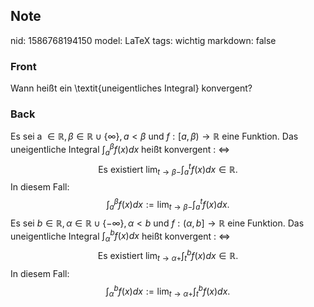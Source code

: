 ## Note
nid: 1586768194150
model: LaTeX
tags: wichtig
markdown: false

### Front
Wann heißt ein \textit{uneigentliches Integral} konvergent?

### Back
Es sei a $\in \mathbb{R}, \beta \in \mathbb{R} \cup\{\infty\}, a<\beta$ und $f:[a, \beta) \rightarrow \mathbb{R}$ eine Funktion.
Das uneigentliche Integral $\int_{a}^{\beta} f(x) d x$ heißt konvergent : $\Longleftrightarrow$
$$
\text {Es existiert } \lim _{t \rightarrow \beta-} \int_{a}^{t} f(x) d x \in \mathbb{R}.
$$
In diesem Fall:
$$
\int_{a}^{\beta} f(x) d x:=\lim _{t \rightarrow \beta-} \int_{a}^{t} f(x) dx.
$$
Es sei $b \in \mathbb{R}, \alpha \in \mathbb{R} \cup\{-\infty\}, \alpha<b$ und $f:(\alpha, b] \rightarrow \mathbb{R}$ eine Funktion.
Das uneigentliche Integral $\int_{\alpha}^{b} f(x) d x$ heißt konvergent : $\Longleftrightarrow$
$$
\text {Es existiert } \lim _{t \rightarrow \alpha+} \int_{t}^{b} f(x) d x \in \mathbb{R}.
$$
In diesem Fall:
$$
\int_{\alpha}^{b} f(x) d x:=\lim _{t \rightarrow \alpha+} \int_{t}^{b} f(x) dx.
$$
